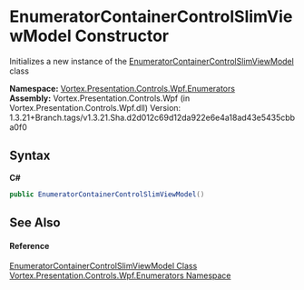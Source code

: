 # EnumeratorContainerControlSlimViewModel Constructor 
 

Initializes a new instance of the <a href="T_Vortex_Presentation_Controls_Wpf_Enumerators_EnumeratorContainerControlSlimViewModel.md">EnumeratorContainerControlSlimViewModel</a> class

**Namespace:**&nbsp;<a href="N_Vortex_Presentation_Controls_Wpf_Enumerators.md">Vortex.Presentation.Controls.Wpf.Enumerators</a><br />**Assembly:**&nbsp;Vortex.Presentation.Controls.Wpf (in Vortex.Presentation.Controls.Wpf.dll) Version: 1.3.21+Branch.tags/v1.3.21.Sha.d2d012c69d12da922e6e4a18ad43e5435cbba0f0

## Syntax

**C#**<br />
``` C#
public EnumeratorContainerControlSlimViewModel()
```


## See Also


#### Reference
<a href="T_Vortex_Presentation_Controls_Wpf_Enumerators_EnumeratorContainerControlSlimViewModel.md">EnumeratorContainerControlSlimViewModel Class</a><br /><a href="N_Vortex_Presentation_Controls_Wpf_Enumerators.md">Vortex.Presentation.Controls.Wpf.Enumerators Namespace</a><br />